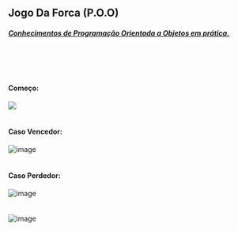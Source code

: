 <h2> Jogo Da Forca  (P.O.O)</h2>
  
<h5><u> Conhecimentos de Programação Orientada a Objetos em prática. </u></h4>
 
<br>
<br>
<br>

<h4> Começo: </h4>

<img src=https://user-images.githubusercontent.com/103287884/196499746-56cd02f8-bc17-4f46-9cb9-dfddf6a55cad.png margin-top="20px"/>
<br>
<br>
  
<h4> Caso Vencedor:  </h4>
  
 
![image](https://user-images.githubusercontent.com/103287884/196503246-a6d36d57-af97-4ce8-8ecc-814d8f6e67ff.png)
<br>
<br> 
  
<h4> Caso Perdedor:  </h4>

![image](https://user-images.githubusercontent.com/103287884/196503505-8dda3c01-e226-4933-9e61-2e0e90a754f5.png)
<br>
<br>
<br>
![image](https://user-images.githubusercontent.com/103287884/196503560-fa34a5aa-4d18-475c-a3a1-b717be8ae68b.png)

